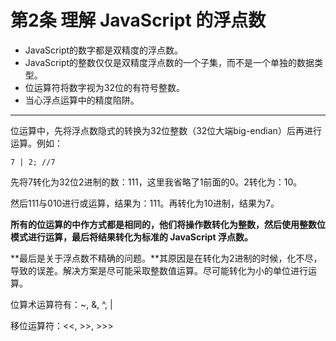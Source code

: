 # 第2条 理解 JavaScript 的浮点数

* JavaScript的数字都是双精度的浮点数。
* JavaScript的整数仅仅是双精度浮点数的一个子集，而不是一个单独的数据类型。
* 位运算符将数字视为32位的有符号整数。
* 当心浮点运算中的精度陷阱。

---

位运算中，先将浮点数隐式的转换为32位整数（32位大端big-endian）后再进行运算。例如：

```
7 | 2; //7
```

先将7转化为32位2进制的数：111，这里我省略了1前面的0。2转化为：10。

然后111与010进行或运算，结果为：111。再转化为10进制，结果为7。

**所有的位运算的中作方式都是相同的，他们将操作数转化为整数，然后使用整数位模式进行运算，最后将结果转化为标准的 JavaScript 浮点数。**

**最后是关于浮点数不精确的问题。**其原因是在转化为2进制的时候，化不尽，导致的误差。解决方案是尽可能采取整数值运算。尽可能转化为小的单位进行运算。

位算术运算符有：~, &, ^, |

移位运算符：<<, >>, >>>
